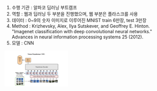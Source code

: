 1. 수행 기관 : 알파코 딥러닝 부트캠프
2. 역할 : 웹과 딥러닝 두 부분을 진행했으며, 웹 부분은 플라스크를 사용
3. 데이터 : 0~9의 숫자 이미지로 이루어진 MNIST train 6만장, test 3만장
4. Method : Krizhevsky, Alex, Ilya Sutskever, and Geoffrey E. Hinton. "Imagenet classification with deep convolutional neural networks." Advances in neural information processing systems 25 (2012).
5. 모델 : CNN

<img src ="architecture.jpg" width="200" heigth ="400"/>
